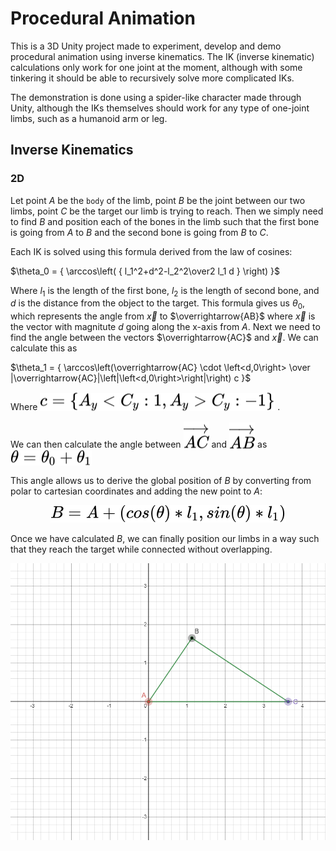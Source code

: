 # Procedural Animation

This is a 3D Unity project made to experiment, develop and demo procedural animation using inverse kinematics. The IK (inverse kinematic) calculations only work for one joint at the moment, although with some tinkering it should be able to recursively solve more complicated IKs.

The demonstration is done using a spider-like character made through Unity, although the IKs themselves should work for any type of one-joint limbs, such as a humanoid arm or leg.

## Inverse Kinematics

### 2D

Let point $A$ be the `body` of the limb, point $B$ be the joint between our two limbs, point $C$ be the target our limb is trying to reach. Then we simply need to find $B$ and position each of the bones in the limb such that the first bone is going from $A$ to $B$ and the second bone is going from $B$ to $C$.

Each IK is solved using this formula derived from the law of cosines:

$\theta_0 = { \arccos\left( { l_1^2+d^2-l_2^2\over2 l_1 d } \right) }$

Where $l_1$ is the length of the first bone, $l_2$ is the length of second bone, and $d$ is the distance from the object to the target. This formula gives us $\theta_0$, which represents the angle from $\vec{x}$ to $\overrightarrow{AB}$ where $\vec{x}$ is the vector with magnitute $d$ going along the x-axis from $A$. Next we need to find the angle between the vectors $\overrightarrow{AC}$ and $\vec{x}$. We can calculate this as 

$\theta_1 = { \arccos\left(\overrightarrow{AC} \cdot \left<d,0\right> \over |\overrightarrow{AC}|\left|\left<d,0\right>\right|\right) c }$

Where <!-- $c = {\{ A_y < C_y : 1, A_y > C_y : -1 \}}$ --> <img style="transform: translateY(0.1em); background: white;" src="svg\jy0x4HzbBF.svg"> .

We can then calculate the angle between <!-- $\overrightarrow{AC}$ --> <img style="transform: translateY(0.1em); background: white;" src="svg\ieGNcDC98n.svg"> and <!-- $\overrightarrow{AB}$ --> <img style="transform: translateY(0.1em); background: white;" src="svg\bZOklRSeXt.svg"> as <!-- $\theta = \theta_0 + \theta_1$ --> <img style="transform: translateY(0.1em); background: white;" src="svg\mYwCcF00qN.svg">

This angle allows us to derive the global position of $B$ by converting from polar to cartesian coordinates and adding the new point to $A$:
<!-- $$ 
B = A + {\left(cos(\theta) * l_1, sin(\theta) * l_1\right)} 
$$ --> 

<div align="center"><img style="background: white;" src="svg\7ptjwm1F99.svg"></div>

Once we have calculated $B$, we can finally position our limbs in a way such that they reach the target while connected without overlapping.

![image info](images/2D-IK.png)
